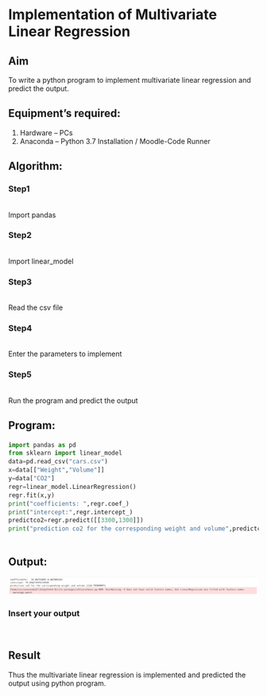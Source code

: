# Implementation of Multivariate Linear Regression
## Aim
To write a python program to implement multivariate linear regression and predict the output.
## Equipment’s required:
1.	Hardware – PCs
2.	Anaconda – Python 3.7 Installation / Moodle-Code Runner
## Algorithm:
### Step1
<br>Import pandas

### Step2
<br>Import linear_model

### Step3
<br>Read the csv file

### Step4
<br>Enter the parameters to implement

### Step5
<br>Run the program and predict the output

## Program:
```python
import pandas as pd
from sklearn import linear_model
data=pd.read_csv("cars.csv")
x=data[["Weight","Volume"]]
y=data["CO2"]
regr=linear_model.LinearRegression()
regr.fit(x,y)
print("coefficients: ",regr.coef_)
print("intercept:",regr.intercept_)
predictco2=regr.predict([[3300,1300]])
print("prediction co2 for the corresponding weight and volume",predictco2)



```
## Output:
![output](/linear%20regression.png)

### Insert your output

<br>

## Result
Thus the multivariate linear regression is implemented and predicted the output using python program.
